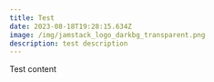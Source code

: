 ```yaml
---
title: Test
date: 2023-08-18T19:28:15.634Z
image: /img/jamstack_logo_darkbg_transparent.png
description: test description
---
```

T﻿est content